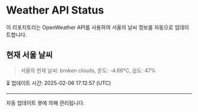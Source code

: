 
# Weather API Status

이 리포지토리는 OpenWeather API를 사용하여 서울의 날씨 정보를 자동으로 업데이트합니다.

## 현재 서울 날씨
> 서울의 현재 날씨: broken clouds, 온도: -4.66°C, 습도: 47%

⏳ 업데이트 시간: 2025-02-06 17:12:57 (UTC)

---
자동 업데이트 봇에 의해 관리됩니다.
